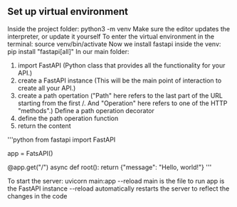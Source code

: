 ## Set up virtual environment
Inside the project folder:
    python3 -m venv <name>
Make sure the editor updates the interpreter, or update it yourself
To enter the virtual environment in the terminal:
    source venv/bin/activate
Now we install fastapi inside the venv:
    pip install "fastapi[all]"
In our main folder:
1. import FastAPI (Python class that provides all the functionality for your API.)
2. create a FastAPI instance (This will be the main point of interaction to create all your API.)
3. create a path opertation ("Path" here refers to the last part of the URL starting from the first /. And "Operation" here refers to one of the HTTP "methods".)
Define a path operation decorator
4. define the path operation function
5. return the content

'''python
from fastapi import FastAPI

app = FatsAPI()

@app.get("/")
async def root():
    return {"message": "Hello, world!"}
'''

To start the server:
    uvicorn main:app --reload
main is the file to run
app is the FastAPI instance
--reload automatically restarts the server to reflect the changes in the code

